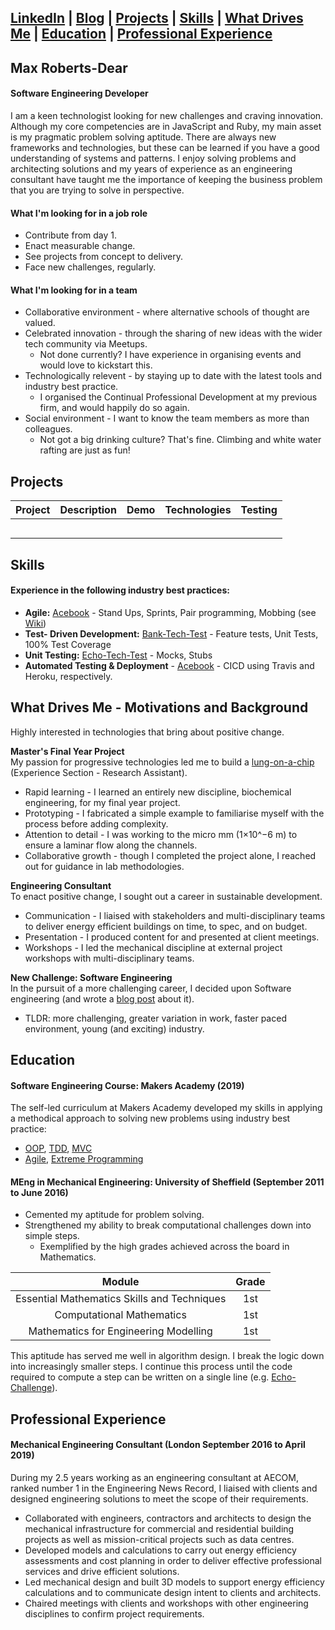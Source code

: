 [LinkedIn](https://www.linkedin.com/in/maxrobertsdear/) | [Blog](www.maxrobertsdear.com) | [Projects](#githubProjects) | [Skills](#skills) | [What Drives Me](#drivers) | [Education](#education) | [Professional Experience](#professionalExperience) 
---

## Max Roberts-Dear

#### Software Engineering Developer

I am a keen technologist looking for new challenges and craving innovation. Although my core competencies are in JavaScript and Ruby, my main asset is my pragmatic problem solving aptitude. There are always new frameworks and technologies, but these can be learned if you have a good understanding of systems and patterns. I enjoy solving problems and architecting solutions and my years of experience as an engineering consultant have taught me the importance of keeping the business problem that you are trying to solve in perspective.



#### What I'm looking for in a job role

* Contribute from day 1. 
* Enact measurable change.
* See projects from concept to delivery.
* Face new challenges, regularly.

#### What I'm looking for in a team

* Collaborative environment - where alternative schools of thought are valued.
* Celebrated innovation -  through the sharing of new ideas with the wider tech community via Meetups. 
  * Not done currently? I have experience in organising events and would love to kickstart this.
* Technologically relevent - by staying up to date with the latest tools and industry best practice. 
  * I organised the Continual Professional Development at my previous firm, and would happily do so again.
* Social environment - I want to know the team members as more than colleagues. 
  * Not got a big drinking culture? That's fine. Climbing and white water rafting are just as fun!



## <a name = "githubProjects">Projects</a>

| Project     | Description | Demo | Technologies | Testing |
|-------------|:-------------:|:------------:| :------------:| :------------:|
| | | | | |
| | | | | |
| | | | | |
| | | | | |
| | | | | |




## <a name = "skills">Skills</a>

#### Experience in the following industry best practices:

* **Agile:** [Acebook](https://github.com/MaxRobertsDear/acebook-Isambard) - Stand Ups, Sprints, Pair programming, Mobbing (see [Wiki](https://github.com/MaxRobertsDear/acebook-Isambard/wiki))
* **Test- Driven Development:** [Bank-Tech-Test](LINK) - Feature tests, Unit Tests, 100% Test Coverage
* **Unit Testing:** [Echo-Tech-Test](LINK) - Mocks, Stubs
* **Automated Testing & Deployment**  - [Acebook](https://github.com/MaxRobertsDear/acebook-Isambard) - CICD using Travis and Heroku, respectively.



## <a name = "drivers">What Drives Me - Motivations and Background</a> 

Highly interested in technologies that bring about positive change. 

**Master's Final Year Project**  
My passion for progressive technologies led me to build a [lung-on-a-chip](https://www.linkedin.com/in/maxrobertsdear/#experience-section) (Experience Section - Research Assistant).

* Rapid learning - I learned an entirely new discipline, biochemical engineering, for my final year project. 
* Prototyping - I fabricated a simple example to familiarise myself with the process before adding complexity. 
* Attention to detail - I was working to the micro mm (1×10^−6 m) to ensure a laminar flow along the channels.
* Collaborative growth - though I completed the project alone, I reached out for guidance in lab methodologies. 

**Engineering Consultant**  
To enact positive change, I sought out a career in sustainable development. 

* Communication - I liaised with stakeholders and multi-disciplinary teams to deliver energy efficient buildings on time, to spec, and on budget.
* Presentation - I produced content for and presented at client meetings.
* Workshops -  I led the mechanical discipline at external project workshops with multi-disciplinary teams.

**New Challenge: Software Engineering**  
In the pursuit of a more challenging career, I decided upon Software engineering (and wrote a [blog post](LINK) about it). 
* TLDR: more challenging, greater variation in work, faster paced environment, young (and exciting) industry.



## <a name = "education">Education</a>


#### Software Engineering Course: Makers Academy (2019)

The self-led curriculum at Makers Academy developed my skills in applying a methodical approach to solving new problems using industry best practice:

* [OOP](BLOGLINK), [TDD](BLOGLINK), [MVC](BLOGLINK)
* [Agile](BLOGLINK), [Extreme Programming](BLOGLINK)



#### MEng in Mechanical Engineering: University of Sheffield (September 2011 to June 2016)

* Cemented my aptitude for problem solving. 
* Strengthened my ability to break computational challenges down into simple steps.  
  * Exemplified by the high grades achieved across the board in Mathematics. 

| Module | Grade |
| :----: | :---: |
| Essential Mathematics Skills and Techniques | 1st |
| Computational Mathematics | 1st |
| Mathematics for Engineering Modelling | 1st |

This aptitude has served me well in algorithm design. I break the logic down into increasingly smaller steps. I continue this process until the code required to compute a step can be written on a single line (e.g. [Echo-Challenge](LINK)).



## <a name = "professionalExperience">Professional Experience</a>

#### Mechanical Engineering Consultant (London September 2016 to April 2019)
During my 2.5 years working as an engineering consultant at AECOM, ranked number 1 in the Engineering News Record, I liaised with clients and designed engineering solutions to meet the scope of their requirements.

- Collaborated with engineers, contractors and architects to design the mechanical infrastructure for commercial and residential building projects as well as mission-critical projects such as data centres.
- Developed models and calculations to carry out energy efficiency assessments and cost planning in order to deliver effective professional services and drive efficient solutions.
- Led mechanical design and built 3D models to support energy efficiency calculations and to communicate design intent to clients and architects.
- Chaired meetings with clients and workshops with other engineering disciplines to confirm project requirements.
